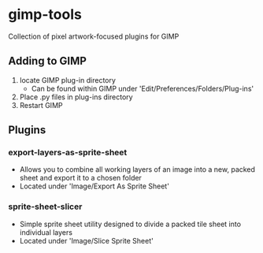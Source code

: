 # gimp-tools
Collection of pixel artwork-focused plugins for GIMP

## Adding to GIMP
1.  locate GIMP plug-in directory
    * Can be found within GIMP under 'Edit/Preferences/Folders/Plug-ins'
2.  Place .py files in plug-ins directory
2.  Restart GIMP

## Plugins
### export-layers-as-sprite-sheet
* Allows you to combine all working layers of an image into a new, packed sheet and export it to a chosen folder
* Located under 'Image/Export As Sprite Sheet'

### sprite-sheet-slicer
* Simple sprite sheet utility designed to divide a packed tile sheet into individual layers
* Located under 'Image/Slice Sprite Sheet'